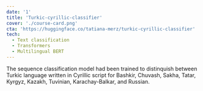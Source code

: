 ```yaml
---
date: '1'
title: 'Turkic-cyrillic-classifier'
cover: './course-card.png'
cta: 'https://huggingface.co/tatiana-merz/turkic-cyrillic-classifier'
tech:
  - Text classification
  - Transformers
  - Multilingual BERT
---
```


The sequence classification model had been trained to distinquish between Turkic language written in Cyrillic script for Bashkir, Chuvash, Sakha, Tatar, Kyrgyz, Kazakh, Tuvinian, Karachay-Balkar, and Russian.
